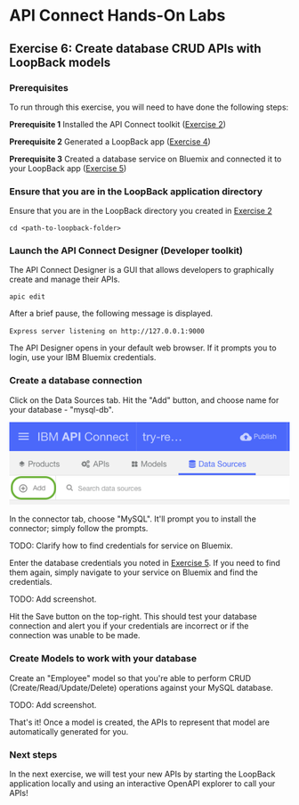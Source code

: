 # API Connect Hands-On Labs

## Exercise 6: Create database CRUD APIs with LoopBack models

### Prerequisites

To run through this exercise, you will need to have done the following steps:

**Prerequisite 1** Installed the API Connect toolkit ([Exercise 2](exercises/ex2))

**Prerequisite 2** Generated a LoopBack app ([Exercise 4](exercises/ex4))

**Prerequisite 3** Created a database service on Bluemix and connected it to your LoopBack app ([Exercise 5](exercises/ex5))

### Ensure that you are in the LoopBack application directory

Ensure that you are in the LoopBack directory you created in [Exercise 2](exercises/ex2)

```
cd <path-to-loopback-folder>
```

### Launch the API Connect Designer (Developer toolkit)

The API Connect Designer is a GUI that allows developers to graphically create and manage their APIs. 

```
apic edit
```

After a brief pause, the following message is displayed.

`Express server listening on http://127.0.0.1:9000`

The API Designer opens in your default web browser. If it prompts you to login, use your IBM Bluemix credentials.

### Create a database connection

Click on the Data Sources tab. Hit the "Add" button, and choose name for your database - "mysql-db".

![Creating a database connection](SS1.png)

In the connector tab, choose "MySQL". It'll prompt you to install the connector; simply follow the prompts.

TODO: Clarify how to find credentials for service on Bluemix.

Enter the database credentials you noted in [Exercise 5](exercises/ex5). If you need to find them again, simply navigate to your service on Bluemix and find the credentials.

TODO: Add screenshot. <SS2>

Hit the Save button on the top-right. This should test your database connection and alert you if your credentials are incorrect or if the connection was unable to be made.

### Create Models to work with your database

Create an "Employee" model so that you're able to perform CRUD (Create/Read/Update/Delete) operations against your MySQL database.

TODO: Add screenshot. <SS3>

That's it! Once a model is created, the APIs to represent that model are automatically generated for you.

### Next steps

In the next exercise, we will test your new APIs by starting the LoopBack application locally and using an interactive OpenAPI explorer to call your APIs!
